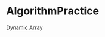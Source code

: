 # AlgorithmPractice

[Dynamic Array](https://github.com/1a2b3c4dBobAn/AlgorithmPractice/tree/master/Dynamic_Array)
